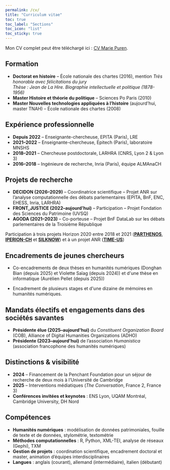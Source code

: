 ```yaml
---
permalink: /cv/
title: "Curriculum vitae"
toc: true
toc_label: "Sections"
toc_icon: "list"
toc_sticky: true
---
```

Mon CV complet peut être téléchargé ici : [CV Marie Puren](https://github.com/user-attachments/files/22730663/cv_marie_puren2025.pdf).

## Formation
- **Doctorat en histoire** – École nationale des chartes (2016), mention *Très honorable avec félicitations du jury*  
  *Thèse :* *Jean de La Hire. Biographie intellectuelle et politique (1878-1956)*  
- **Master Histoire et théorie du politique** – Sciences Po Paris (2010)  
- **Master Nouvelles technologies appliquées à l’histoire** (aujourd'hui, master TNAH) – École nationale des chartes (2008)
  
## Expérience professionnelle
- **Depuis 2022** – Enseignante-chercheuse, EPITA (Paris), LRE  
- **2021–2022** – Enseignante-chercheuse, Epitech (Paris), laboratoire MNSHS  
- **2018–2021** – Chercheuse postdoctorale, LARHRA (CNRS, Lyon 2 & Lyon 3)  
- **2016–2018** – Ingénieure de recherche, Inria (Paris), équipe ALMAnaCH

## Projets de recherche
- **DECIDON (2026–2029)** – Coordinatrice scientifique – Projet ANR sur l’analyse computationnelle des débats parlementaires (EPITA, BnF, ENC, EHESS, Inria, LARHRA)  
- **FRONT_JUSTICE (2022–aujourd'hui)** – Participation – Projet Fondation des Sciences du Patrimoine (UVSQ)  
- **AGODA (2021–2023)** – Co-porteuse – Projet BnF DataLab sur les débats parlementaires de la Troisième République

Participation à trois projets Horizon 2020 entre 2018 et 2021 (**[PARTHENOS](https://cordis.europa.eu/project/id/654119)**, **[IPERION-CH](https://cordis.europa.eu/project/id/654028)** et **[SILKNOW](https://cordis.europa.eu/project/id/769504)**) et à un projet ANR (**[TIME-US](https://timeus.hypotheses.org)**)

## Encadrements de jeunes chercheurs
- Co-encadrements de deux thèses en humanités numériques (Donghan Bian (depuis 2025) et Violette Saïag (depuis 2024)) et d'une thèse en informatique (Aurélien Pellet (depuis 2025))

- Encadrement de plusieurs stages et d'une dizaine de mémoires en humanités numériques.

## Mandats électifs et engagements dans des sociétés savantes
- **Présidente élue (2025–aujourd'hui)** du *Constituent Organization Board* (COB), Alliance of Digital Humanities Organizations (ADHO) 
- **Présidente (2023–aujourd'hui)** de l’association *Humanistica* (association francophone des humanités numériques)  

## Distinctions & visibilité
- **2024** – Financement de la Penchant Foundation pour un séjour de recherche de deux mois à l’Université de Cambridge  
- **2025** – Interventions médiatiques (*The Conversation*, France 2, France 3) 
- **Conférences invitées et keynotes** : ENS Lyon, UQAM Montréal, Cambridge University, DH Nord  

## Compétences
- **Humanités numériques** : modélisation de données patrimoniales, fouille de texte et de données, stylométrie, textométrie  
- **Méthodes computationnelles** : R, Python, XML-TEI, analyse de réseaux (Gephi), TXM  
- **Gestion de projets** : coordination scientifique, encadrement doctoral et master, animation d’équipes interdisciplinaires 
- **Langues** : anglais (courant), allemand (intermédiaire), italien (débutant)   
